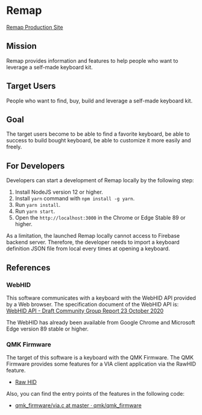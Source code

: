 # Remap

[Remap Production Site](https://remap-keys.app)

## Mission

Remap provides information and features to help people who want to leverage a self-made keyboard kit.

## Target Users

People who want to find, buy, build and leverage a self-made keyboard kit.

## Goal

The target users become to be able to find a favorite keyboard, be able to success to build bought keyboard, be able to customize it more easily and freely.

## For Developers

Developers can start a development of Remap locally by the following step:

1. Install NodeJS version 12 or higher.
2. Install `yarn` command with `npm install -g yarn`.
3. Run `yarn install`.
4. Run `yarn start`.
5. Open the `http://localhost:3000` in the Chrome or Edge Stable 89 or higher.

As a limitation, the launched Remap locally cannot access to Firebase backend server. Therefore, the developer needs to import a keyboard definition JSON file from local every times at opening a keyboard.

## References

### WebHID

This software communicates with a keyboard with the WebHID API provided by a Web browser. The specification document of the WebHID API is: [WebHID API - Draft Community Group Report 23 October 2020](https://wicg.github.io/webhid/)

The WebHID has already been available from Google Chrome and Microsoft Edge version 89 stable or higher.

### QMK Firmware

The target of this software is a keyboard with the QMK Firmware. The QMK Firmware provides some features for a VIA client application via the RawHID feature.

- [Raw HID](https://docs.qmk.fm/#/feature_rawhid)

Also, you can find the entry points of the features in the following code:

- [qmk_firmware/via.c at master · qmk/qmk_firmware](https://github.com/qmk/qmk_firmware/blob/master/quantum/via.c#L202)
